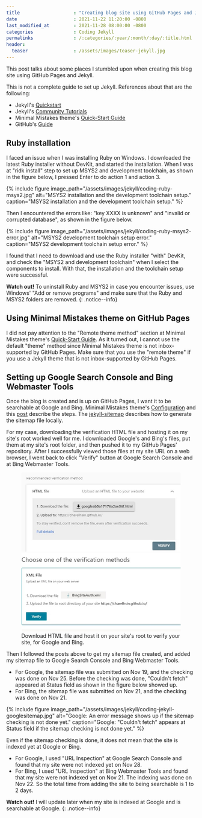 ```yaml
---
title                    : "Creating blog site using GitHub Pages and Jekyll."
date                     : 2021-11-22 11:20:00 -0800
last_modified_at         : 2021-11-28 08:00:00 -0800
categories               : Coding Jekyll
permalinks               : /:categories/:year/:month/:day/:title.html
header:
  teaser                 : /assets/images/teaser-jekyll.jpg
---
```


This post talks about some places I stumbled upon when creating this blog site using GitHub Pages and Jekyll.

This is not a complete guide to set up Jekyll. References about that are the following:
- Jekyll's [Quickstart](https://jekyllrb.com/docs/)
- Jekyll's [Community Tutorials](https://jekyllrb.com/tutorials/home/)
- Minimal Mistakes theme's [Quick-Start Guide](https://mmistakes.github.io/minimal-mistakes/docs/quick-start-guide/)
- GitHub's [Guide](https://docs.github.com/en/pages/setting-up-a-github-pages-site-with-jekyll)

## Ruby installation

I faced an issue when I was installing Ruby on Windows. I downloaded the latest Ruby installer without DevKit, and started the installation. When I was at "ridk install" step to set up MSYS2 and development toolchain, as shown in the figure below, I pressed Enter to do action 1 and action 3.

{% include figure image_path="/assets/images/jekyll/coding-ruby-msys2.jpg" alt="MSYS2 installation and the development toolchain setup." caption="MSYS2 installation and the development toolchain setup." %}

Then I encountered the errors like: "key XXXX is unknown" and "invalid or corrupted database", as shown in the figure below.

{% include figure image_path="/assets/images/jekyll/coding-ruby-msys2-error.jpg" alt="MSYS2 development toolchain setup error." caption="MSYS2 development toolchain setup error." %}

I found that I need to download and use the Ruby installer "with" DevKit, and check the "MSYS2 and development toolchain" when I select the components to install. With that, the installation and the toolchain setup were successful.

**Watch out!** To uninstall Ruby and MSYS2 in case you encounter issues, use Windows' "Add or remove programs" and make sure that the Ruby and MSYS2 folders are removed.
{: .notice--info}

## Using Minimal Mistakes theme on GitHub Pages

I did not pay attention to the "Remote theme method" section at Minimal Mistakes theme's [Quick-Start Guide](https://mmistakes.github.io/minimal-mistakes/docs/quick-start-guide/). As it turned out, I cannot use the default "theme" method since Minimal Mistakes theme is not inbox-supported by GitHub Pages. Make sure that you use the "remote theme" if you use a Jekyll theme that is not inbox-supported by GitHub Pages.

## Setting up Google Search Console and Bing Webmaster Tools

Once the blog is created and is up on GitHub Pages, I want it to be searchable at Google and Bing. Minimal Mistakes theme's [Configuration](https://mmistakes.github.io/minimal-mistakes/docs/configuration/#google-search-console) and this [post](https://victor2code.github.io/blog/2019/07/04/jekyll-github-pages-appear-on-Google.html) describe the steps. The [jekyll-sitemap](https://github.com/jekyll/jekyll-sitemap) describes how to generate the sitemap file locally.

For my case, downloading the verification HTML file and hosting it on my site's root worked well for me. I downloaded Google's and Bing's files, put them at my site's root folder, and then pushed it to my GitHub Pages' repository. After I successfully viewed those files at my site URL on a web browser, I went back to click "Verify" button at Google Search Console and at Bing Webmaster Tools.

<figure class="half">
	<img src="/assets/images/jekyll/coding-jekyll-googleverification.jpg">
	<img src="/assets/images/jekyll/coding-jekyll-bingverification.jpg">
	<figcaption>Download HTML file and host it on your site's root to verify your site, for Google and Bing.</figcaption>
</figure>

Then I followed the posts above to get my sitemap file created, and added my sitemap file to Google Search Console and Bing Webmaster Tools. 
- For Google, the sitemap file was submitted on Nov 19, and the checking was done on Nov 25. Before the checking was done, "Couldn't fetch" appeared at Status field as shown in the figure below showed up.
- For Bing, the sitemap file was submitted on Nov 21, and the checking was done on Nov 21.

{% include figure image_path="/assets/images/jekyll/coding-jekyll-googlesitemap.jpg" alt="Google: An error message shows up if the sitemap checking is not done yet." caption="Google: \"Couldn't fetch\" appears at Status field if the sitemap checking is not done yet." %}

Even if the sitemap checking is done, it does not mean that the site is indexed yet at Google or Bing.
- For Google, I used "URL Inspection" at Google Search Console and found that my site were not indexed yet on Nov 28.
- For Bing, I used "URL Inspection" at Bing Webmaster Tools and found that my site were not indexed yet on Nov 21. The indexing was done on Nov 22. So the total time from adding the site to being searchable is 1 to 2 days.

**Watch out!** I will update later when my site is indexed at Google and is searchable at Google.
{: .notice--info}




